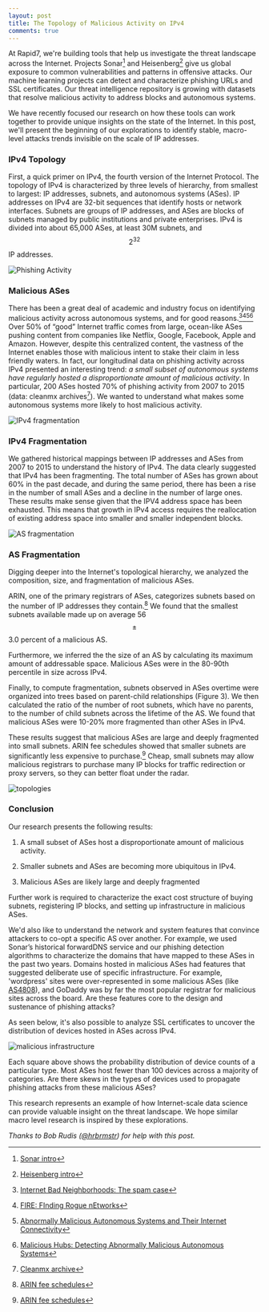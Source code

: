 ```yaml
---
layout: post
title: The Topology of Malicious Activity on IPv4
comments: true
---
```


At Rapid7, we're building tools that help us investigate the threat landscape across the Internet. Projects Sonar[^1] and Heisenberg[^2] give us global exposure to common vulnerabilities and patterns in offensive attacks. Our machine learning projects can detect and characterize phishing URLs and SSL certificates. Our threat intelligence repository is growing with datasets that resolve malicious activity to address blocks and autonomous systems.

We have recently focused our research on how these tools can work together to provide unique insights on the state of the Internet. In this post, we'll present the beginning of our explorations to identify stable, macro-level attacks trends invisible on the scale of IP addresses.

### IPv4 Topology
First, a quick primer on IPv4, the fourth version of the Internet Protocol. The topology of IPv4 is characterized by three levels of hierarchy, from smallest to largest: IP addresses, subnets, and autonomous systems (ASes). IP addresses on IPv4 are 32-bit sequences that identify hosts or network interfaces. Subnets are groups of IP addresses, and ASes are blocks of subnets managed by public institutions and private enterprises. IPv4 is divided into about 65,000 ASes, at least 30M subnets, and $$2^{32}$$ IP addresses.

![Phishing Activity](http://pegasos1.github.io/public/20160215/fig1.png)


### Malicious ASes
There has been a great deal of academic and industry focus on identifying malicious activity across
autonomous systems, and for good reasons.[^3][^4][^5][^6] Over 50% of “good” Internet traffic comes
from large, ocean-like ASes pushing content from companies like Netflix, Google, Facebook, Apple and Amazon.  However, despite this centralized content, the vastness of the Internet enables those with malicious intent to stake their claim in less friendly waters. In fact, our longitudinal data on phishing activity across IPv4 presented an interesting trend: *a small subset of autonomous systems have regularly hosted a disproportionate
amount of malicious activity*. In particular, 200 ASes hosted 70% of phishing activity from 2007 to 2015
(data: cleanmx archives[^7]). We wanted to understand what makes some autonomous systems more
likely to host malicious activity.

![IPv4 fragmentation](http://pegasos1.github.io/public/20160215/fig2.png)




### IPv4 Fragmentation

We gathered historical mappings between IP addresses and ASes from 2007 to 2015 to understand the history of IPv4. The data clearly suggested that IPv4 has been fragmenting. The total number of ASes has grown about 60% in the past decade, and during the same period, there has been a rise in the number of small ASes and a decline in the number of large ones. These results make sense given that the IPV4 address space has been exhausted. This means that growth in IPv4 access requires the reallocation of existing address space into smaller and smaller independent blocks.

![AS fragmentation](http://pegasos1.github.io/public/20160215/fig3.png)



### AS Fragmentation

Digging deeper into the Internet's topological hierarchy, we analyzed the composition, size, and fragmentation of malicious ASes.

ARIN, one of the primary registrars of ASes, categorizes subnets based on the number of IP addresses they contain.[^8] We found that the smallest subnets available made up on average 56 $$\pm$$ 3.0 percent of a malicious AS.

Furthermore, we inferred the the size of an AS by calculating its maximum amount of addressable space. Malicious ASes were in the 80-90th percentile in size across IPv4.  

Finally, to compute fragmentation, subnets observed in ASes overtime were organized into trees based on parent-child relationships (Figure 3). We then calculated the ratio of the number of root subnets, which have no parents, to the number of child subnets across the lifetime of the AS. We found that malicious ASes were 10-20% more fragmented than other ASes in IPv4.

These results suggest that malicious ASes are large and deeply fragmented into small subnets. ARIN fee schedules showed that smaller subnets are significantly less expensive to purchase.[^8] Cheap, small subnets may allow malicious registrars to purchase many IP blocks for traffic redirection or proxy servers, so they can better float under the radar.


![topologies](http://pegasos1.github.io/public/20160215/fig5.png)





### Conclusion

Our research presents the following results:

 1) A small subset of ASes host a disproportionate amount of malicious activity.

 2) Smaller subnets and ASes are becoming more ubiquitous in IPv4.

 3) Malicious ASes are likely large and deeply fragmented

Further work is required to characterize the exact cost structure of buying subnets, registering IP blocks, and setting up infrastructure in malicious ASes.

We'd also like to understand the network and system features that convince attackers to co-opt a specific AS over another. For example, we used Sonar’s historical forward­DNS service and our phishing detection algorithms to characterize the domains that have mapped to these ASes in the past two years. Domains hosted in malicious ASes had features that suggested deliberate use of specific infrastructure. For example, 'wordpress' sites were over-represented in some malicious ASes (like [AS4808](https://www.google.com/transparencyreport/safebrowsing/malware/?hl=en#region=ALL&period=90&size=LARGEST&compromised&attack&asn=4808&page=1)), and GoDaddy was by far the most popular registrar for malicious sites across the board. Are these features core to the design and sustenance of phishing attacks?

As seen below, it's also possible to analyze SSL certificates to uncover the distribution of devices hosted in ASes across IPv4.

![malicious infrastructure](http://pegasos1.github.io/public/20160215/fig4.png)

Each square above shows the probability distribution of device counts of a particular type. Most ASes host fewer than 100 devices across a majority of categories. Are there skews in the types of devices used to propagate phishing attacks from these malicious ASes?

This research represents an example of how Internet-scale data science can provide valuable insight on the threat landscape. We hope similar macro level research is inspired by these explorations.       



*Thanks to Bob Rudis ([@hrbrmstr](http://twitter.com/hrbrmstr)) for help with this post.*

[^1]:[Sonar intro](https://sonar.labs.rapid7.com/)
[^2]:[Heisenberg intro](https://community.rapid7.com/community/infosec/blog/2016/01/05/12-days-of-haxmas-beginner-threat-intelligence-with-honeypots)
[^3]:[Internet Bad Neighborhoods: The spam case](http://eprints.eemcs.utwente.nl/20379/01/cnsm2011.pdf)
[^4]:[FIRE: FInding Rogue nEtworks](https://www.cs.ucsb.edu/~chris/research/doc/acsac09_fire.pdf)
[^5]:[Abnormally Malicious Autonomous Systems and Their Internet Connectivity](http://ieeexplore.ieee.org/xpl/login.jsp?tp=&arnumber=5783493&url=http%3A%2F%2Fieeexplore.ieee.org%2Fiel5%2F90%2F6151256%2F05783493.pdf%3Farnumber%3D5783493)
[^6]:[Malicious Hubs: Detecting Abnormally Malicious Autonomous Systems](http://ieeexplore.ieee.org/xpl/login.jsp?tp=&arnumber=5462220&url=http%3A%2F%2Fieeexplore.ieee.org%2Fxpls%2Fabs_all.jsp%3Farnumber%3D5462220)
[^7]:[Cleanmx archive](http://cleanmx.org)
[^8]:[ARIN fee schedules](https://www.arin.net/fees/fee_schedule.html)
